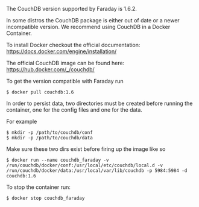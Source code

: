 The CouchDB version supported by Faraday is 1.6.2.

In some distros the CouchDB package is either out of date or a newer incompatible version. We recommend using CouchDB in a Docker Container.

To install Docker checkout the official documentation: https://docs.docker.com/engine/installation/

The official CouchDB image can be found here: https://hub.docker.com/_/couchdb/

To get the version compatible with Faraday run

```
$ docker pull couchdb:1.6
```

In order to persist data, two directories must be created before running the container, one for the config files and one for the data. 

For example

```
$ mkdir -p /path/to/couchdb/conf
$ mkdir -p /path/to/couchdb/data
```

Make sure these two dirs exist before firing up the image like so

```
$ docker run --name couchdb_faraday -v /run/couchdb/docker/conf:/usr/local/etc/couchdb/local.d -v /run/couchdb/docker/data:/usr/local/var/lib/couchdb -p 5984:5984 -d couchdb:1.6
```

To stop the container run:

```
$ docker stop couchdb_faraday
```
